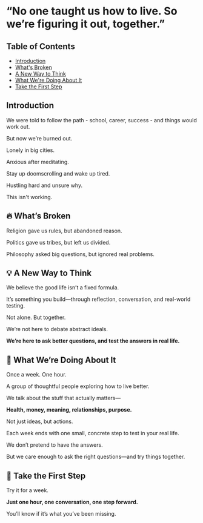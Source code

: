 # “No one taught us how to live. So we’re figuring it out, together.”

## Table of Contents
- [Introduction](#-introduction)
- [What's Broken](#-whats-broken)
- [A New Way to Think](#-a-new-way-to-think) 
- [What We're Doing About It](#-what-were-doing-about-it)
- [Take the First Step](#-take-the-first-step)


## Introduction

We were told to follow the path - school, career, success - and things would work out.

But now we’re burned out.

Lonely in big cities.

Anxious after meditating.

Stay up doomscrolling and wake up tired.

Hustling hard and unsure why.

This isn't working.

## 🔥 What’s Broken

Religion gave us rules, but abandoned reason.

Politics gave us tribes, but left us divided.

Philosophy asked big questions, but ignored real problems.

## 💡 A New Way to Think

We believe the good life isn’t a fixed formula.

It’s something you build—through reflection, conversation, and real-world testing.

Not alone. But together.

We’re not here to debate abstract ideals.

**We’re here to ask better questions, and test the answers in real life.**

## 🤝 What We’re Doing About It

Once a week. One hour.

A group of thoughtful people exploring how to live better.

We talk about the stuff that actually matters—

**Health, money, meaning, relationships, purpose.**

Not just ideas, but actions.

Each week ends with one small, concrete step to test in your real life.

We don’t pretend to have the answers.

But we care enough to ask the right questions—and try things together.

## 🚀 Take the First Step

Try it for a week.

**Just one hour, one conversation, one step forward.**

You’ll know if it’s what you’ve been missing.
